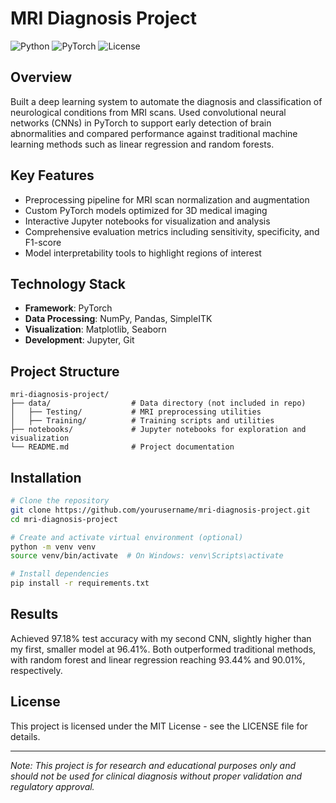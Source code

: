 
# MRI Diagnosis Project

![Python](https://img.shields.io/badge/Python-3.8%2B-blue)
![PyTorch](https://img.shields.io/badge/PyTorch-1.10%2B-orange)
![License](https://img.shields.io/badge/License-MIT-green)

## Overview

Built a deep learning system to automate the diagnosis and classification of neurological conditions from MRI scans. Used convolutional neural networks (CNNs) in PyTorch to support early detection of brain abnormalities and compared performance against traditional machine learning methods such as linear regression and random forests.

## Key Features

- Preprocessing pipeline for MRI scan normalization and augmentation
- Custom PyTorch models optimized for 3D medical imaging
- Interactive Jupyter notebooks for visualization and analysis
- Comprehensive evaluation metrics including sensitivity, specificity, and F1-score
- Model interpretability tools to highlight regions of interest

## Technology Stack

- **Framework**: PyTorch
- **Data Processing**: NumPy, Pandas, SimpleITK
- **Visualization**: Matplotlib, Seaborn
- **Development**: Jupyter, Git

## Project Structure

```
mri-diagnosis-project/
├── data/                  # Data directory (not included in repo)
│   ├── Testing/           # MRI preprocessing utilities
│   ├── Training/          # Training scripts and utilities
├── notebooks/             # Jupyter notebooks for exploration and visualization
└── README.md              # Project documentation
```

## Installation

```bash
# Clone the repository
git clone https://github.com/yourusername/mri-diagnosis-project.git
cd mri-diagnosis-project

# Create and activate virtual environment (optional)
python -m venv venv
source venv/bin/activate  # On Windows: venv\Scripts\activate

# Install dependencies
pip install -r requirements.txt
```

## Results

Achieved 97.18% test accuracy with my second CNN, slightly higher than my first, smaller model at 96.41%. Both outperformed traditional methods, with random forest and linear regression reaching 93.44% and 90.01%, respectively.


## License

This project is licensed under the MIT License - see the LICENSE file for details.

---

*Note: This project is for research and educational purposes only and should not be used for clinical diagnosis without proper validation and regulatory approval.*
